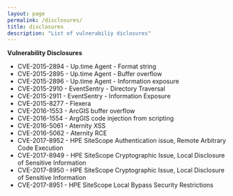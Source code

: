 ```yaml
---
layout: page
permalink: /disclosures/
title: disclosures
description: "List of vulnerabiliy diclosures"
---
```


**Vulnerability Disclosures**

* CVE-2015-2894 - Up.time Agent - Format string
* CVE-2015-2895 - Up.time Agent - Buffer overflow
* CVE-2015-2896 - Up.time Agent - Information exposure
* CVE-2015-2910 - EventSentry - Directory Traversal
* CVE-2015-2911 - EventSentry - Information Exposure
* CVE-2015-8277 - Flexera
* CVE-2016-1553 - ArcGIS buffer overflow
* CVE-2016-1554 - ArgGIS code injection from scripting
* CVE-2016-5061 - Aternity XSS
* CVE-2016-5062 - Aternity RCE
* CVE-2017-8952 - HPE SiteScope Authentication issue, Remote Arbitrary Code Execution
* CVE-2017-8949 - HPE SiteScope Cryptographic Issue, Local Disclosure of Sensitive Information
* CVE-2017-8950 - HPE SiteScope Cryptographic Issue, Local Disclosure of Sensitive Information
* CVE-2017-8951 - HPE SiteScope Local Bypass Security Restrictions
